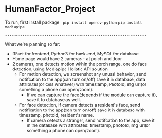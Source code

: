 # HumanFactor_Project

To run, first install package 
``` pip install opencv-python```
``` pip install mediapipe ```

``` ----------------------------------------------------------------- ```

What we're planning so far:
-  REact for frontend, Python3 for back-end, MySQL for database
- Home page would have 2 cameras - at porch and door 
-  2 cameras, one detects motion within the porch range, one do face detection, using Mediapipe Holistic API solution
    -  For motion detection, we screenshot any unusal behavior, send notifcation to the app(can turn on/off) save it in database, data attributes(or cols whatever) with timestamp, PhotoId, img url(or something a phone can open/zoom). 
        - If we can capture the face(depends if the module can capture it), save it to database as well.
    -  For face detection, if camera detects a resident's face, send notification to the app(can turn on/off) save it in database with timestamp, photoId, resident's name.
        -  If camera detects a stranger, send notifcation to the app, save it in the database with attributes: timestamp, photoId, img url(or something a phone can open/zoom).

